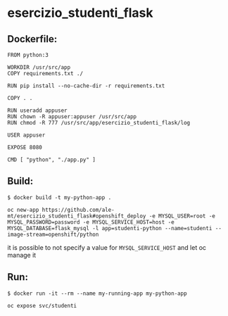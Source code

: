 # esercizio_studenti_flask

## Dockerfile:

```
FROM python:3

WORKDIR /usr/src/app
COPY requirements.txt ./

RUN pip install --no-cache-dir -r requirements.txt

COPY . .

RUN useradd appuser
RUN chown -R appuser:appuser /usr/src/app
RUN chmod -R 777 /usr/src/app/esercizio_studenti_flask/log

USER appuser

EXPOSE 8080

CMD [ "python", "./app.py" ]

```

## Build:
```
$ docker build -t my-python-app . 
```

```
oc new-app https://github.com/ale-mt/esercizio_studenti_flask#openshift_deploy -e MYSQL_USER=root -e MYSQL_PASSWORD=password -e MYSQL_SERVICE_HOST=host -e MYSQL_DATABASE=flask_mysql -l app=studenti-python --name=studenti --image-stream=openshift/python
```

it is possible to not specify a value for ```MYSQL_SERVICE_HOST``` and let oc manage it

## Run:
```
$ docker run -it --rm --name my-running-app my-python-app 
```
```
oc expose svc/studenti
```
